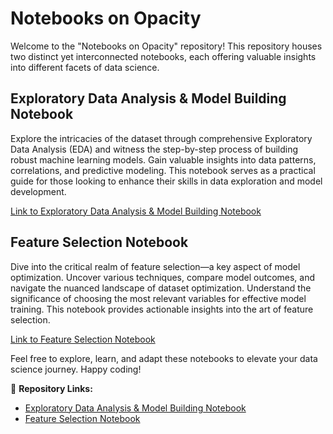# Notebooks on Opacity

Welcome to the "Notebooks on Opacity" repository! This repository houses two distinct yet interconnected notebooks, each offering valuable insights into different facets of data science.

## Exploratory Data Analysis & Model Building Notebook

Explore the intricacies of the dataset through comprehensive Exploratory Data Analysis (EDA) and witness the step-by-step process of building robust machine learning models. Gain valuable insights into data patterns, correlations, and predictive modeling. This notebook serves as a practical guide for those looking to enhance their skills in data exploration and model development.

[Link to Exploratory Data Analysis & Model Building Notebook](https://www.kaggle.com/code/utkarshsaxenadn/obesity-risk-detection-eda-xgboost)

## Feature Selection Notebook

Dive into the critical realm of feature selection—a key aspect of model optimization. Uncover various techniques, compare model outcomes, and navigate the nuanced landscape of dataset optimization. Understand the significance of choosing the most relevant variables for effective model training. This notebook provides actionable insights into the art of feature selection.

[Link to Feature Selection Notebook](https://www.kaggle.com/code/utkarshsaxenadn/obesity-feature-selection-xgboost)

Feel free to explore, learn, and adapt these notebooks to elevate your data science journey. Happy coding!

🔗 **Repository Links:**
- [Exploratory Data Analysis & Model Building Notebook](https://www.kaggle.com/code/utkarshsaxenadn/obesity-risk-detection-eda-xgboost)
- [Feature Selection Notebook](https://www.kaggle.com/code/utkarshsaxenadn/obesity-feature-selection-xgboost)
